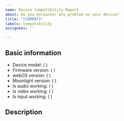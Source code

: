 ```yaml
---
name: Device Compatibility Report
about: Do you encounter any problem on your device?
title: "[COMPAT]"
labels: compatibility
assignees: ''

---
```


<!-- Since device support range becomes wider, please submit this issue ONLY when you got problems -->

## Basic information
<!-- Please fill info into following spaces -->
 - Device model: (       ) <!-- e.g. 55SM8100PJB -->
 - Firmware version: (       ) <!-- Can be found in webOS Settings, e.g. 05.00.01 -->
 - webOS version: (       ) <!-- Can be found in Moonlight Settings - About, e.g. 4.9.0-53802 -->
 - Moonlight version: (       ) <!-- Can be found in Moonlight Settings - About -->
 - Is audio working: (       ) <!-- e.g. Yes/No -->
 - Is video working: (       ) <!-- e.g. 4K60fps -->
 - Is input working: (       ) <!-- e.g. Gamepad, Remote -->

## Description
<!-- Please describe the issue you have been encountered -->
